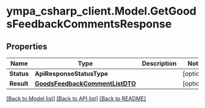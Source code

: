 # ympa_csharp_client.Model.GetGoodsFeedbackCommentsResponse

## Properties

Name | Type | Description | Notes
------------ | ------------- | ------------- | -------------
**Status** | **ApiResponseStatusType** |  | [optional] 
**Result** | [**GoodsFeedbackCommentListDTO**](GoodsFeedbackCommentListDTO.md) |  | [optional] 

[[Back to Model list]](../README.md#documentation-for-models) [[Back to API list]](../README.md#documentation-for-api-endpoints) [[Back to README]](../README.md)

